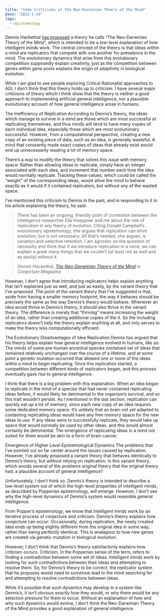 ```yaml
---
title: "Some Criticisms of the Neo-Darwinian Theory of the Mind"
date: "2021-1-20"
tags:
  - epistemology
---
```

Dennis Hackethal [has proposed](https://medium.com/conjecture-magazine/the-neo-darwinian-theory-of-the-mind-d84c0bcc6485) a theory he calls “The Neo-Darwinian Theory of the Mind”, which is intended to be a low-level explanation of how intelligent minds work. The central concept of the theory is that ideas within a mind are replicators that compete with one another for prevalence in the mind. The evolutionary dynamics that arise from this evolutionary competition supposedly explain creativity, just as the competition between genes within gene pools explains the origin of adaptivity in biological evolution.

While I am glad to see people exploring Critical Rationalist approaches to AGI, I don’t think that this theory holds up to criticism. I have several major criticisms of theory which I think show that the theory is neither a good approach to implementing artificial general intelligence, nor a plausible evolutionary account of how general intelligence arose in humans.

The Inefficiency of Replication
According to Dennis’s theory, the ideas which manage to survive in a mind are those which are most successful at replicating themselves, and thus minds will tend to have many copies of each individual idea, especially those which are most evolutionary successful. However, from a computational perspective, creating a new copy of an existing piece of data, such as an idea, is generally wasteful. A mind that constantly made exact copies of ideas that already exist would end up unnecessarily wasting a lot of memory space.

There’s a way to modify the theory that solves this issue with memory space: Rather than allowing ideas to replicate, simply have an integer associated with each idea, and increment that number each time the idea would normally replicate. Tracking these values, which could be called the “weight” of the corresponding ideas, would allow the mind to behave exactly as it would if it contained replicators, but without any of the wasted space.

I’ve mentioned this criticism to Dennis in the past, and in responding to it in his article explaining the theory, he said:

> There has been an ongoing, friendly point of contention between the intelligence researcher Ella Hoeppner and me about the role of replication in any theory of evolution. Citing Donald Campbell’s evolutionary epistemology, she argues that replication can drive evolution, but is not necessary. All that’s needed, she argues, is variation and selective retention. I am agnostic on the question of necessity and think that if we introduce replication in a mind, we can explain a great many things that we couldn’t (at least not as well and as easily) without it.

> *Dennis Hackethal, [The Neo-Darwinian Theory of the Mind](https://medium.com/conjecture-magazine/the-neo-darwinian-theory-of-the-mind-d84c0bcc6485) in Conjecture Magazine*

However, I don’t agree that introducing replicators helps explain anything that isn’t explained just as well, and just as easily, by the variant theory that I’ve proposed. The point of the variant theory that I’ve suggested is that, aside from having a smaller memory footprint, the way it behaves should be precisely the same as the way Dennis’s theory would behave. Whenever an idea would thrive in Dennis’s theory, it should also thrive in the variant theory. The difference is merely that “thriving” means increasing the weight of an idea, rather than creating additional copies of the it. So the including replicators doesn’t help the theory explain anything at all, and only serves to make the theory less computationally efficient.

The Evolutionary Disadvantages of Idea Replication
Dennis has argued that his theory helps explain how general intelligence evolved in humans, like so: The minds of some pre-human ancestral species contained set of ideas that remained relatively unchanged over the course of a lifetime, and at some point a genetic mutation occurred that allowed one or more of the ideas within a mind to begin replicating. Once this replication started, a competition between different kinds of replicators began, and this process eventually gave rise to general intelligence.

I think that there is a big problem with this explanation. When an idea began to replicate in the mind of a species that had never contained replicating ideas before, it would likely be detrimental to the organism’s survival, and so this trait wouldn’t persist. As I mentioned in the last section, replication can quickly eat up a lot of memory, since each new copy of an idea requires some dedicated memory space. It’s unlikely that an brain not yet adapted to containing replicating ideas would have any free memory space for the new ideas to use. If any ideas were to successfully replicate, they would take up space that would normally be used by other ideas, and this would almost certainly be detrimental. The emergence of replicating ideas in a mind not suited for them would be akin to a form of brain cancer.

Emergence of Higher Level Epistemological Dynamics
The problems that I’ve pointed out so far center around the issues caused by replication. However, I’ve already proposed a variant theory that behaves identically to Dennis’s theory, but without relying on replication. Is this variant theory, which avoids several of the problems original theory that the original theory had, a plausible account of general intelligence?

Unfortunately, I don’t think so. Dennis’s theory is intended to describe a low-level system out of which the high-level properties of intelligent minds, as described by Popperian epistemology, will emerge. However, I don’t see why the high-level dynamics of Dennis’s system would resemble general intelligence.

From Popper’s epistemology, we know that intelligent minds work by an iterative process of conjecture and criticism. Dennis’s theory explains how conjecture can occur: Occasionally, during replication, the newly created idea ends up being slightly different from the original idea in some way, rather than being perfectly identical. This is analagous to how new genes are created via genetic mutation in biological evolution.

However, I don’t think that Dennis’s theory satisfactorily explains how criticism occurs. Criticism, in the Popperian sense of the term, refers to finding a contradiction between some set of ideas. Intelligent minds work by looking for such contradictions between their ideas and attempting to resolve them. So, for Dennis’s theory to be correct, the replicator system that he proposes would need to somehow lead to the mind searching for and attempting to resolve contradictions between ideas.

While it’s possible that such dynamics may develop in a system like Dennis’s, it isn’t obvious exactly how they would, or why there would be any selection pressure for them to occur. Without an explanation of how and why such dynamics would evolve, I don’t think the Neo-Darwinian Theory of the Mind provides a good explanation of general intelligence.